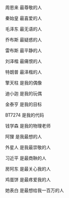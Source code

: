 周恩来 最尊敬的人

秦始皇 最喜爱的人

毛泽东 最无语的人

乔布斯 最疑惑的人

雷布斯 最平静的人

刘泽楷 最痛恨的人

特朗普 最泽楷的人

擎天柱 是我的偶像

迪小迦 是我的玩偶

金泰亨 是我的目标

BT7274 是我的代码

钱学森 是我的物理老师

阿狸 是我最想的人

外星人 是我最崇敬的人

习近平 是最商鞅的人

房阿东 是最关心我的人

鸡蛋饼 是最疼爱我的人

她表白 是最想给我一百万的人